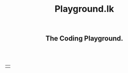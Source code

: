 <br>
<br>
<br>
<br>
<h1 align="center">Playground.lk</h1>
<br>
<h2 align="center">The Coding Playground.</h2>
<h3 align="center">

</h3>
<br>
<br>
<div align="center">
<table>
<tr>
<td>

</td>
</tr>
</table>
</div>
<br>
<br>
<br>
<br>
